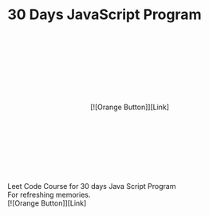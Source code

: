 # 30 Days JavaScript Program
<div style="display: flex; justify-content: center; align-items: center; height: 300px;">
[![Orange Button]][Link]   
</div>
Leet Code Course for 30 days Java Script Program
<br>
<div = center>
For refreshing memories.
<br>
[![Orange Button]][Link]   

<!---------------------------------------------------------------------------->

[Link]: https://leetcode.com/studyplan/30-days-of-javascript/
[Shield]: Types/Shield.md
[KBD]: Types/KBD.md


<!---------------------------------[ Badges ]---------------------------------->
[Orange Button]: https://img.shields.io/badge/Leetcode-orange?style=flat-square
